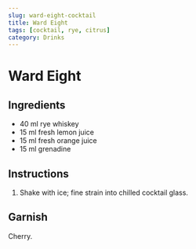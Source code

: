 ```yaml
---
slug: ward-eight-cocktail
title: Ward Eight
tags: [cocktail, rye, citrus]
category: Drinks
---
```


# Ward Eight

## Ingredients

- 40 ml rye whiskey
- 15 ml fresh lemon juice
- 15 ml fresh orange juice
- 15 ml grenadine

## Instructions

1. Shake with ice; fine strain into chilled cocktail glass.

## Garnish

Cherry.
